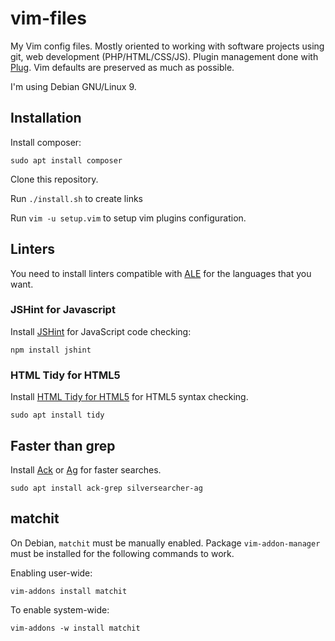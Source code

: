 vim-files
=========

My Vim config files. Mostly oriented to working with software projects using
git, web development (PHP/HTML/CSS/JS). Plugin management done with
[Plug](https://raw.githubusercontent.com/junegunn/vim-plug). Vim defaults are
preserved as much as possible.

I'm using Debian GNU/Linux 9.

## Installation

Install composer:

```
sudo apt install composer
```

Clone this repository.

Run ```./install.sh``` to create links

Run ```vim -u setup.vim``` to setup vim plugins configuration.

## Linters

You need to install linters compatible with [ALE](https://github.com/w0rp/ale)
for the languages that you want.

### JSHint for Javascript

Install [JSHint](https://github.com/jshint/jshint) for JavaScript code checking:

```
npm install jshint
```

### HTML Tidy for HTML5

Install [HTML Tidy for HTML5](https://github.com/w3c/tidy-html5) for HTML5
syntax checking.

```
sudo apt install tidy
```

## Faster than grep

Install [Ack](http://beyondgrep.com/) or [Ag](http://betterthanack.com/) for
faster searches.

```
sudo apt install ack-grep silversearcher-ag
```

## matchit

On Debian, `matchit` must be manually enabled. Package `vim-addon-manager` must be installed for the following commands to work.

Enabling user-wide:

```
vim-addons install matchit
```

To enable system-wide:

```
vim-addons -w install matchit
```

